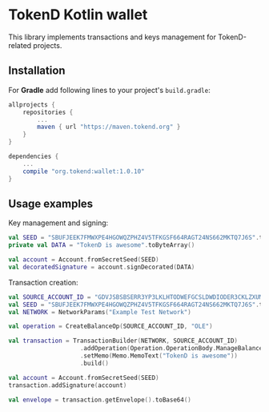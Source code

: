 # TokenD Kotlin wallet

This library implements transactions and keys management for TokenD-related projects.

## Installation

For **Gradle** add following lines to your project's `build.gradle`:
```groovy
allprojects {
    repositories {
        ...
        maven { url "https://maven.tokend.org" }
    }
}

dependencies {
    ...
    compile "org.tokend:wallet:1.0.10"
}

```

## Usage examples

Key management and signing:

```kotlin
val SEED = "SBUFJEEK7FMWXPE4HGOWQZPHZ4V5TFKGSF664RAGT24NS662MKTQ7J6S".toCharArray()
private val DATA = "TokenD is awesome".toByteArray()

val account = Account.fromSecretSeed(SEED)
val decoratedSignature = account.signDecorated(DATA)
```

Transaction creation:

```kotlin
val SOURCE_ACCOUNT_ID = "GDVJSBSBSERR3YP3LKLHTODWEFGCSLDWDIODER3CKLZXUMVPZOPT4MHY"
val SEED = "SBUFJEEK7FMWXPE4HGOWQZPHZ4V5TFKGSF664RAGT24NS662MKTQ7J6S".toCharArray()
val NETWORK = NetworkParams("Example Test Network")

val operation = CreateBalanceOp(SOURCE_ACCOUNT_ID, "OLE")

val transaction = TransactionBuilder(NETWORK, SOURCE_ACCOUNT_ID)
                    .addOperation(Operation.OperationBody.ManageBalance(operation))
                    .setMemo(Memo.MemoText("TokenD is awesome"))
                    .build()

val account = Account.fromSecretSeed(SEED)
transaction.addSignature(account)

val envelope = transaction.getEnvelope().toBase64()
```
